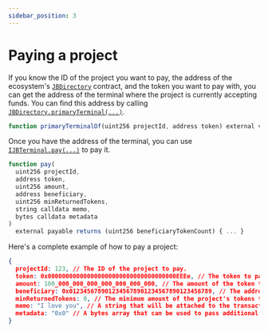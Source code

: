 ```yaml
---
sidebar_position: 3
---
```


# Paying a project

If you know the ID of the project you want to pay, the address of the ecosystem's [`JBDirectory`](/docs/dev/v5/api/core/JBDirectory.md) contract, and the token you want to pay with, you can get the address of the terminal where the project is currently accepting funds. You can find this address by calling [`JBDirectory.primaryTerminal(...)`](/docs/dev/v5/api/core/JBDirectory.md#primaryterminalof).

```javascript
function primaryTerminalOf(uint256 projectId, address token) external view override returns (IJBTerminal) { ... }
```

Once you have the address of the terminal, you can use [`IJBTerminal.pay(...)`](/docs/dev/v5/api/core/interfaces/IJBTerminal.md#pay) to pay it.

```javascript
function pay(
  uint256 projectId,
  address token,
  uint256 amount,
  address beneficiary,
  uint256 minReturnedTokens,
  string calldata memo,
  bytes calldata metadata
)
  external payable returns (uint256 beneficiaryTokenCount) { ... }
```

Here's a complete example of how to pay a project:

```json
{
  projectId: 123, // The ID of the project to pay.
  token: 0x000000000000000000000000000000000000EEEe, // The token to pay with. If this is ETH, the `amount` property will be overwritten with the ETH amount sent along with the transaction. If this is an ERC-20 token, the `amount` property will be the amount of the token to pay, and an approval must be made to the terminal before the transaction is sent.
  amount: 100_000_000_000_000_000_000_000, // The amount of the token to pay. The number of decimals used in the fixed point number should match the terminal's accounting context for the token being paid with.
  beneficiary: 0x0123456789012345678901234567890123456789, // The address that will receive the project's tokens issued from the payment.
  minReturnedTokens: 0, // The minimum amount of the project's tokens that will be issued to the beneficiary. 
  memo: "I love you", // A string that will be attached to the transaction as a memo.
  metadata: "0x0" // A bytes array that can be used to pass additional information to a pay hook if the project uses one.
}
```

